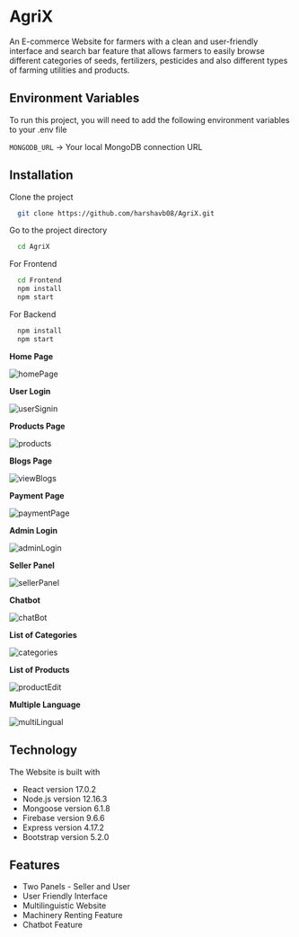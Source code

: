 
# AgriX

An E-commerce Website for farmers with a clean and user-friendly interface and search bar feature that allows farmers to easily browse different categories of seeds, fertilizers, pesticides and also different types of farming utilities and products.




## Environment Variables

To run this project, you will need to add the following environment variables to your .env file

`MONGODB_URL` -> Your local MongoDB connection URL



## Installation

Clone the project

```bash
  git clone https://github.com/harshavb08/AgriX.git
```

Go to the project directory

```bash
  cd AgriX
```

For Frontend

```bash
  cd Frontend
  npm install
  npm start
```
For Backend

```bash
  npm install
  npm start
```
**Home Page**

![homePage](https://user-images.githubusercontent.com/72433877/215319901-635f8970-ce51-4610-b13f-3d9ff4c4ae4c.png)

**User Login**

![userSignin](https://user-images.githubusercontent.com/72433877/215319882-b23e41ce-3687-4100-9e4f-d296d0da3996.png)

**Products Page**

![products](https://user-images.githubusercontent.com/72433877/215319905-06a76252-1fea-443a-9e9f-e67d3ae5328d.png)

**Blogs Page**

![viewBlogs](https://user-images.githubusercontent.com/72433877/215319887-d6c07794-4e20-4b81-8633-59cdbca4c845.png)

**Payment Page**

![paymentPage](https://user-images.githubusercontent.com/72433877/215319881-2238ef00-7345-4d2c-8723-baf15d5ccbe8.png)

**Admin Login**

![adminLogin](https://user-images.githubusercontent.com/72433877/215319885-b2238825-a863-44bb-847a-82fdc09cc953.png)

**Seller Panel**

![sellerPanel](https://user-images.githubusercontent.com/72433877/215319880-3276b021-3123-429b-b4f4-26d66dd9bccd.png)

**Chatbot**

![chatBot](https://user-images.githubusercontent.com/72433877/215319895-50f51edf-6aa6-493f-b6b0-626021b3325a.png)


**List of Categories**

![categories](https://user-images.githubusercontent.com/72433877/215319894-4c71c7b7-940c-43f1-817b-7bb8fa0d7718.png)

**List of Products**

![productEdit](https://user-images.githubusercontent.com/72433877/215319903-79d43a56-3c46-4fcd-843b-ac620c4a1f44.png)

**Multiple Language**

![multiLingual](https://user-images.githubusercontent.com/72433877/215319907-7893e800-757c-49de-b4c5-6f63bf16ba4f.png)


## Technology

The Website is built with 

- React version 17.0.2
- Node.js version 12.16.3
- Mongoose version 6.1.8
- Firebase version 9.6.6
- Express version 4.17.2
- Bootstrap version 5.2.0

## Features

- Two Panels - Seller and User
- User Friendly Interface
- Multilinguistic Website
- Machinery Renting Feature
- Chatbot Feature 



